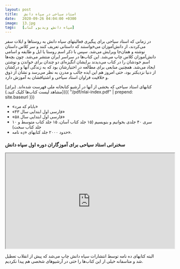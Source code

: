 ```yaml
---
layout: post
title:   استاد سیاحی در سپاه دانش
date:   2020-09-26 04:04:00 +0300
image:  13.jpg
tags:   [سپاه دانش, ویدیو, کتاب]
---
```



 در زمانی که استاد سیاحی برای پیگیری فعالیتهای سپاه دانش به روستاها و ایلات سفر می‌کردند، از دانش‌آموزان می‌خواستند که داستانی تعریف کنند و سر کلاس داستان نوشته و همان‌جا ویرایش می‌شد. سپس با ذکر اسم روستا یا ایل و طایفه و اسامی دانش‌آموزان کلاس چاپ می‌شد. این کتاب‌ها در سراسر ایران منتشر می‌شد. چون بچه‌ها اسم خودشان را در کتاب می‌دیدند برایشان انگیزه‌ای دو چندان برای خواندن و نوشتن ایجاد می‌شد. همچنین  منابعی برای مطالعه در اختیارشان بود که به زندگی آنها و درکشان از دنیا نزدیکتر بود، حتی امروز هم این ایده جالب و مدرن به نظر می‌رسد و نشان از ذوق و خلاقیت فراوان استاد سیاحی و اشتیاقشان به آموزش دارد.
 
[کتابهای استاد سیاحی که بخشی از آنها در آرشیو کتابخانه ملی فهرست شده‌اند. (برای مشاهد لیست کتاب‌ها کلیک کنید.)]({{ "/pdf/nlai-index.pdf" | prepend: site.baseurl }})
- «بابام که مرد»
- «فارسی اول ابتدایی سال ۴۳»
- «فارسی اول ابتدایی سال ۵۸»
- سری ۴۰ جلدی بخوانیم و بنویسیم (۱۵ جلد کتاب آسان، ۱۵ جلد کتاب متوسط و ۱۰ جلد کتاب سخت)
- حدود ۲۰۰۰ جلد کتابهای «دِه نامه».


### سخنرانی استاد سیاحی برای آموزگاران دوره اول سپاه دانش

<iframe id="lbry-iframe" width="560" height="315" src="https://odysee.com/$/embed/sepah-danesh/8817fada350abc45b31e13ddc72a35570918dbbe?r=CeJhgvjy8LgKLM7bD7WF4WwqWej9tFMu" allowfullscreen></iframe>


البته کتابهای ده نامه توسط انتشارات سپاه دانش چاپ می‌شد که پیش از انقلاب تعطیل شد و متاسفانه خیلی ار این کتاب‌ها را حتی در آرشیوهای شخصی هم پیدا نکردیم.

